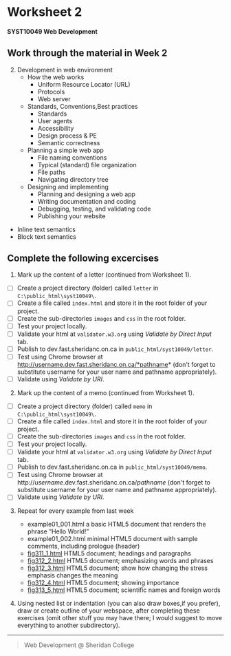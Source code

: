 # Worksheet 2
#### SYST10049 Web Development

## Work through the material in Week 2

2. Development in web environment
    - How the web works
      - Uniform Resource Locator (URL)
      - Protocols
      - Web server
    - Standards, Conventions,Best practices
      - Standards
      - User agents
      - Accessibility
      - Design process & PE
      - Semantic correctness
    - Planning a simple web app
      - File naming conventions
      - Typical (standard) file organization
      - File paths
      - Navigating directory tree
    - Designing and implementing
      - Planning and designing a web app
      - Writing documentation and coding
      - Debugging, testing, and validating code
      - Publishing your website

  - Inline text semantics
  - Block text semantics

## Complete the following excercises

1. Mark up the content of a letter (continued from Worksheet 1).
- [ ] Create a project directory (folder) called `letter` in `C:\public_html\syst10049\`.
- [ ] Create a file called `index.html` and store it in the root folder of your project.
- [ ] Create the sub-directories `images` and `css` in the root folder.
- [ ] Test your project locally.
- [ ] Validate your html at `validator.w3.org` using *Validate by Direct Input* tab.
- [ ] Publish to dev.fast.sheridanc.on.ca in `public_html/syst10049/letter`.
- [ ] Test using Chrome browser at http://username.dev.fast.sheridanc.on.ca/*pathname* (don't forget to substitute username for your user name and pathname appropriately).
- [ ] Validate using *Validate by URI*.

2. Mark up the content of a memo (continued from Worksheet 1).
- [ ] Create a project directory (folder) called `memo` in `C:\public_html\syst10049\`.
- [ ] Create a file called `index.html` and store it in the root folder of your project.
- [ ] Create the sub-directories `images` and `css` in the root folder.
- [ ] Test your project locally.
- [ ] Validate your html at `validator.w3.org` using *Validate by Direct Input* tab.
- [ ] Publish to dev.fast.sheridanc.on.ca in `public_html/syst10049/memo`.
- [ ] Test using Chrome browser at http://*username*.dev.fast.sheridanc.on.ca/*pathname* (don't forget to substitute username for your user name and pathname appropriately).
- [ ] Validate using *Validate by URI*.

3. Repeat for every example from last week
    - example01_001.html a basic HTML5 document that renders the phrase “Hello World!”
    - example01_002.html minimal HTML5 document with sample comments, including prologue (header)
    - [fig311_1.html](../set_a/fig311_1.html) HTML5 document; headings and paragraphs
    - [fig312_2.html](../set_a/fig312_2.html) HTML5 document; emphasizing words and phrases
    - [fig312_3.html](../set_a/fig312_3.html) HTML5 document; show how changing the stress emphasis changes the meaning
    - [fig312_4.html](../set_a/fig312_4.html) HTML5 document; showing importance
    - [fig313_5.html](../set_a/fig313_5.html) HTML5 document; scientific names and foreign words

4. Using nested list or indentation (you can also draw boxes,if you prefer), draw or create outline of your webspace, after completing these exercises (omit other stuff you may have there; I would suggest to move everything to another subdirectory).



---

> Web Development @ Sheridan College
